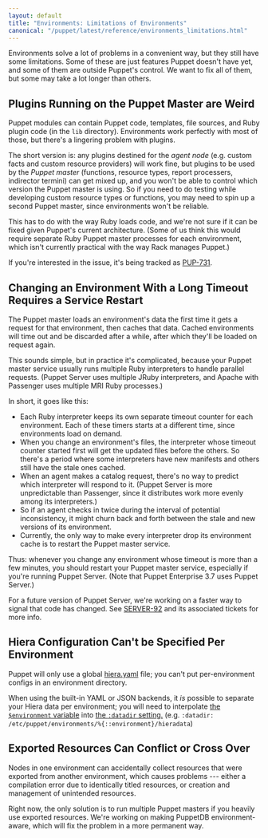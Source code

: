```yaml
---
layout: default
title: "Environments: Limitations of Environments"
canonical: "/puppet/latest/reference/environments_limitations.html"
---
```


[env_var]: ./environments.html#referencing-the-environment-in-manifests

Environments solve a lot of problems in a convenient way, but they still have some limitations. Some of these are just features Puppet doesn't have yet, and some of them are outside Puppet's control. We want to fix all of them, but some may take a lot longer than others.

## Plugins Running on the Puppet Master are Weird

Puppet modules can contain Puppet code, templates, file sources, and Ruby plugin code (in the `lib` directory). Environments work perfectly with most of those, but there's a lingering problem with plugins.

The short version is: any plugins destined for the _agent node_ (e.g. custom facts and custom resource providers) will work fine, but plugins to be used by the _Puppet master_ (functions, resource types, report processers, indirector termini) can get mixed up, and you won't be able to control which version the Puppet master is using. So if you need to do testing while developing custom resource types or functions, you may need to spin up a second Puppet master, since environments won't be reliable.

This has to do with the way Ruby loads code, and we're not sure if it can be fixed given Puppet's current architecture. (Some of us think this would require separate Ruby Puppet master processes for each environment, which isn't currently practical with the way Rack manages Puppet.)

If you're interested in the issue, it's being tracked as [PUP-731](https://tickets.puppetlabs.com/browse/PUP-731).

## Changing an Environment With a Long Timeout Requires a Service Restart

The Puppet master loads an environment's data the first time it gets a request for that environment, then caches that data. Cached environments will time out and be discarded after a while, after which they'll be loaded on request again.

This sounds simple, but in practice it's complicated, because your Puppet master service usually runs multiple Ruby interpreters to handle parallel requests. (Puppet Server uses multiple JRuby interpreters, and Apache with Passenger uses multiple MRI Ruby processes.)

In short, it goes like this:

* Each Ruby interpreter keeps its own separate timeout counter for each environment. Each of these timers starts at a different time, since environments load on demand.
* When you change an environment's files, the interpreter whose timeout counter started first will get the updated files before the others. So there's a period where some interpreters have new manifests and others still have the stale ones cached.
* When an agent makes a catalog request, there's no way to predict which interpreter will respond to it. (Puppet Server is more unpredictable than Passenger, since it distributes work more evenly among its interpreters.)
* So if an agent checks in twice during the interval of potential inconsistency, it might churn back and forth between the stale and new versions of its environment.
* Currently, the only way to make every interpreter drop its environment cache is to restart the Puppet master service.

Thus: whenever you change any environment whose timeout is more than a few minutes, you should restart your Puppet master service, especially if you're running Puppet Server. (Note that Puppet Enterprise 3.7 uses Puppet Server.)

For a future version of Puppet Server, we're working on a faster way to signal that code has changed. See [SERVER-92](https://tickets.puppetlabs.com/browse/SERVER-92) and its associated tickets for more info.


## Hiera Configuration Can't be Specified Per Environment

Puppet will only use a global [hiera.yaml](./config_file_hiera.html) file; you can't put per-environment configs in an environment directory.

When using the built-in YAML or JSON backends, it _is_ possible to separate your Hiera data per environment; you will need to interpolate [the `$environment` variable][env_var] into [the `:datadir` setting.](/hiera/latest/configuring.html#yaml-and-json) (e.g. `:datadir: /etc/puppet/environments/%{::environment}/hieradata`)

## Exported Resources Can Conflict or Cross Over

Nodes in one environment can accidentally collect resources that were exported from another environment, which causes problems --- either a compilation error due to identically titled resources, or creation and management of unintended resources.

Right now, the only solution is to run multiple Puppet masters if you heavily use exported resources. We're working on making PuppetDB environment-aware, which will fix the problem in a more permanent way.



